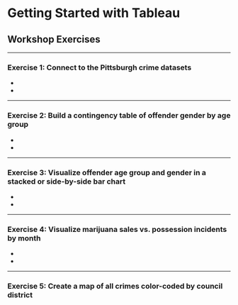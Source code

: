 # Getting Started with Tableau
## Workshop Exercises

---
### Exercise 1: Connect to the Pittsburgh crime datasets
* 
* 

---
### Exercise 2: Build a contingency table of offender gender by age group
* 
* 

---
### Exercise 3: Visualize offender age group and gender in a stacked or side-by-side bar chart
* 
* 

---
### Exercise 4: Visualize marijuana sales vs. possession incidents by month
* 
* 

---
### Exercise 5: Create a map of all crimes color-coded by council district